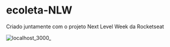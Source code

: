 # ecoleta-NLW
Criado juntamente com o projeto Next Level Week da Rocketseat

![localhost_3000_](https://user-images.githubusercontent.com/63068481/83965924-8a28b480-a88d-11ea-919e-61b357caf8f5.png)
